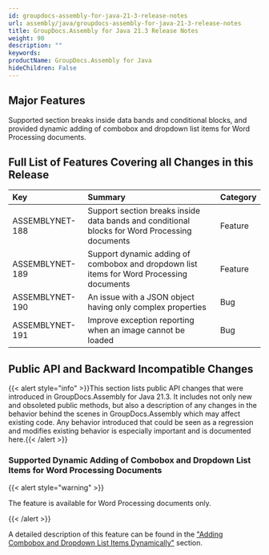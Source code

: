 ```yaml
---
id: groupdocs-assembly-for-java-21-3-release-notes
url: assembly/java/groupdocs-assembly-for-java-21-3-release-notes
title: GroupDocs.Assembly for Java 21.3 Release Notes
weight: 90
description: ""
keywords: 
productName: GroupDocs.Assembly for Java
hideChildren: False
---
```

## Major Features

Supported section breaks inside data bands and conditional blocks, and provided dynamic adding of combobox and dropdown list items for Word Processing documents.

## Full List of Features Covering all Changes in this Release

| Key             | Summary                                                      | Category |
| :-------------- | :----------------------------------------------------------- | :------- |
| ASSEMBLYNET-188 | Support section breaks inside data bands and conditional blocks for Word Processing documents | Feature  |
| ASSEMBLYNET-189 | Support dynamic adding of combobox and dropdown list items for Word Processing documents | Feature  |
| ASSEMBLYNET-190 | An issue with a JSON object having only complex properties   | Bug      |
| ASSEMBLYNET-191 | Improve exception reporting when an image cannot be loaded   | Bug      |

## Public API and Backward Incompatible Changes 

{{< alert style="info" >}}This section lists public API changes that were introduced in GroupDocs.Assembly for Java 21.3. It includes not only new and obsoleted public methods, but also a description of any changes in the behavior behind the scenes in GroupDocs.Assembly which may affect existing code. Any behavior introduced that could be seen as a regression and modifies existing behavior is especially important and is documented here.{{< /alert >}}

### Supported Dynamic Adding of Combobox and Dropdown List Items for Word Processing Documents

{{< alert style="warning" >}}

The feature is available for Word Processing documents only.

{{< /alert >}}

A detailed description of this feature can be found in the ["Adding Combobox and Dropdown List Items Dynamically"](https://docs.groupdocs.com/assembly/java/template-syntax-part-1-of-2/#adding-combobox-and-dropdown-list-items-dynamically) section.